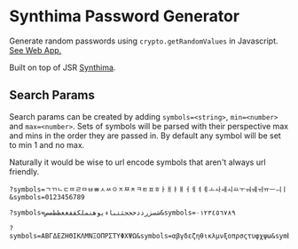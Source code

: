 # Synthima Password Generator

Generate random passwords using `crypto.getRandomValues` in Javascript.
[See Web App.](https://synthima-password.deno.dev)

Built on top of JSR [Synthima](https://jsr.io/@jakeave/synthima).

## Search Params

Search params can be created by adding `symbols=<string>`, `min=<number>` and
`max=<number>`. Sets of symbols will be parsed with their perspective max and
mins in the order they are passed in. By default any symbol will be set to min 1
and no max.

Naturally it would be wise to url encode symbols that aren't always url
friendly.

```
?symbols=ㄱㄲㄴㄷㄸㄹㅁㅂㅃㅅㅆㅇㅈㅉㅊㅋㅌㅍㅎㅏㅐㅑㅒㅓㅔㅕㅖㅗㅘㅙㅚㅛㅜㅝㅞㅟㅠㅡㅢㅣ&symbols=0123456789
```

```
?symbols=شسزرذدخحجثتباءيوهنملكقفغعظطضص&symbols=٠١٢٣٤٥٦٧٨٩
```

```
?symbols=ΑΒΓΔΕΖΗΘΙΚΛΜΝΞΟΠΡΣΤΥΦΧΨΩ&symbols=αβγδεζηθικλμνξοπρσςτυφχψω&symbols=0123456789
```
